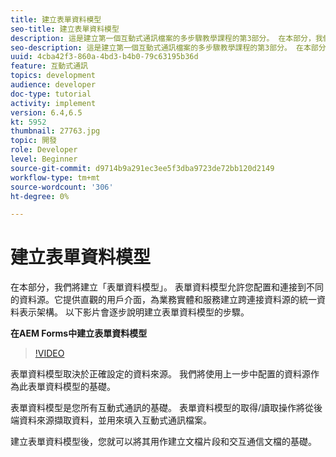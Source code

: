 ```yaml
---
title: 建立表單資料模型
seo-title: 建立表單資料模型
description: 這是建立第一個互動式通訊檔案的多步驟教學課程的第3部分。 在本部分，我們將建立「表單資料模型」。 表單資料模型允許您配置和連接到不同的資料源。它提供直觀的用戶介面，為業務實體和服務建立跨連接資料源的統一資料表示架構。以下視頻將逐步介紹建立表單資料模型的步驟。
seo-description: 這是建立第一個互動式通訊檔案的多步驟教學課程的第3部分。 在本部分，我們將建立「表單資料模型」。 表單資料模型允許您配置和連接到不同的資料源。它提供直觀的用戶介面，為業務實體和服務建立跨連接資料源的統一資料表示架構。 以下影片會逐步說明建立表單資料模型的步驟。
uuid: 4cba42f3-860a-4bd3-b4b0-79c63195b36d
feature: 互動式通訊
topics: development
audience: developer
doc-type: tutorial
activity: implement
version: 6.4,6.5
kt: 5952
thumbnail: 27763.jpg
topic: 開發
role: Developer
level: Beginner
source-git-commit: d9714b9a291ec3ee5f3dba9723de72bb120d2149
workflow-type: tm+mt
source-wordcount: '306'
ht-degree: 0%

---
```



# 建立表單資料模型

在本部分，我們將建立「表單資料模型」。 表單資料模型允許您配置和連接到不同的資料源。它提供直觀的用戶介面，為業務實體和服務建立跨連接資料源的統一資料表示架構。 以下影片會逐步說明建立表單資料模型的步驟。

**在AEM Forms中建立表單資料模型**

>[!VIDEO](https://video.tv.adobe.com/v/27763/?quality=9&learn=on)

表單資料模型取決於正確設定的資料來源。 我們將使用上一步中配置的資料源作為此表單資料模型的基礎。

表單資料模型是您所有互動式通訊的基礎。 表單資料模型的取得/讀取操作將從後端資料來源擷取資料，並用來填入互動式通訊檔案。

建立表單資料模型後，您就可以將其用作建立文檔片段和交互通信文檔的基礎。
